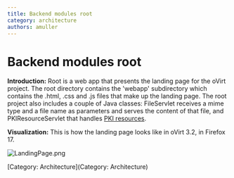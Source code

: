 ```yaml
---
title: Backend modules root
category: architecture
authors: amuller
---
```


# Backend modules root

**Introduction:** Root is a web app that presents the landing page for the oVirt project. The root directory contains the 'webapp' subdirectory which contains the .html, .css and .js files that make up the landing page. The root project also includes a couple of Java classes: FileServlet receives a mime type and a file name as parameters and serves the content of that file, and PKIResourceServlet that handles [PKI resources](http://en.wikipedia.org/wiki/Resource_Public_Key_Infrastructure).

**Visualization:** This is how the landing page looks like in oVirt 3.2, in Firefox 17.

![](LandingPage.png "LandingPage.png")

[Category: Architecture](Category: Architecture)
